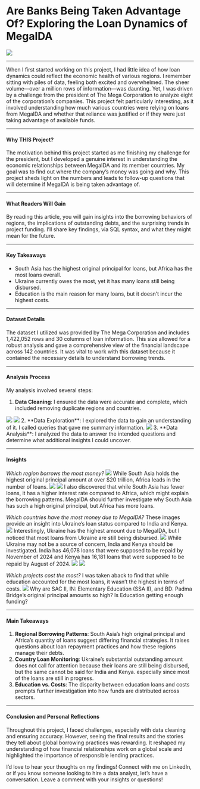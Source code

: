 # Are Banks Being Taken Advantage Of? Exploring the Loan Dynamics of MegaIDA
<img src="images/banking.png?raw=true"/>

---
When I first started working on this project, I had little idea of how loan dynamics could reflect the economic health of various regions. I remember sitting with piles of data, feeling both excited and overwhelmed. The sheer volume—over a million rows of information—was daunting. Yet, I was driven by a challenge from the president of The Mega Corporation to analyze eight of the corporation’s companies. This project felt particularly interesting, as it involved understanding how much various countries were relying on loans from MegaIDA and whether that reliance was justified or if they were just taking advantage of available funds.

---
#### Why THIS Project?
The motivation behind this project started as me finishing my challenge for the president, but I developed a genuine interest in understanding the economic relationships between MegaIDA and its member countries. My goal was to find out where the company’s money was going and why. This project sheds light on the numbers and leads to follow-up questions that will determine if MegaIDA is being taken advantage of.

---
#### What Readers Will Gain

By reading this article, you will gain insights into the borrowing behaviors of regions, the implications of outstanding debts, and the surprising trends in project funding. I’ll share key findings, via SQL syntax, and what they might mean for the future.

---
#### Key Takeaways
- South Asia has the highest original principal for loans, but Africa has the most loans overall.
- Ukraine currently owes the most, yet it has many loans still being disbursed.
- Education is the main reason for many loans, but it doesn’t incur the highest costs.

---
#### Dataset Details
The dataset I utilized was provided by The Mega Corporation and includes 1,422,052 rows and 30 columns of loan information. This size allowed for a robust analysis and gave a comprehensive view of the financial landscape across 142 countries. It was vital to work with this dataset because it contained the necessary details to understand borrowing trends.

---
#### Analysis Process
My analysis involved several steps:
1.	**Data Cleaning**: I ensured the data were accurate and complete, which included removing duplicate regions and countries.
   <img src="images/B1.png?raw=true"/>
   <img src="images/B2.png?raw=true"/>
2.	**Data Exploration**: I explored the data to gain an understanding of it. I called queries that gave me summary information.
   <img src="images/B3.png?raw=true"/>
3.	**Data Analysis**: I analyzed the data to answer the intended questions and determine what additional insights I could uncover.

---
#### Insights
*Which region borrows the most money?*
<img src="images/B4.png?raw=true"/>
While South Asia holds the highest original principal amount at over $20 trillion, Africa leads in the number of loans.
<img src="images/B5.png?raw=true"/>
<img src="images/B6.png?raw=true"/>
I also discovered that while South Asia has fewer loans, it has a higher interest rate compared to Africa, which might explain the borrowing patterns.
MegaIDA should further investigate why South Asia has such a high original principal, but Africa has more loans.

*Which countries have the most money due to MegaIDA?*
These images provide an insight into Ukraine’s loan status compared to India and Kenya.
<img src="images/B7.png?raw=true"/>
Interestingly, Ukraine has the highest amount due to MegaIDA, but I noticed that most loans from Ukraine are still being disbursed.
<img src="images/B8.png?raw=true"/>
While Ukraine may not be a source of concern, India and Kenya should be investigated. India has 46,078 loans that were supposed to be repaid by November of 2024 and Kenya has 16,181 loans that were supposed to be repaid by August of 2024.
<img src="images/B9.png?raw=true"/>
<img src="images/B10.png?raw=true"/>

*Which projects cost the most?*
I was taken aback to find that while education accounted for the most loans, it wasn’t the highest in terms of costs.
<img src="images/B11.png?raw=true"/>
Why are SAC II, IN: Elementary Education (SSA II), and BD: Padma Bridge’s original principal amounts so high? Is Education getting enough funding?

---
#### Main Takeaways
1. **Regional Borrowing Patterns**: South Asia’s high original principal and Africa’s quantity of loans suggest differing financial strategies. It raises questions about loan repayment practices and how these regions manage their debts.
2. **Country Loan Monitoring**: Ukraine’s substantial outstanding amount does not call for attention because their loans are still being disbursed, but the same cannot be said for India and Kenya. especially since most of the loans are still in progress.
3. **Education vs. Costs**: The disparity between education loans and costs prompts further investigation into how funds are distributed across sectors.

---
#### Conclusion and Personal Reflections
Throughout this project, I faced challenges, especially with data cleaning and ensuring accuracy. However, seeing the final results and the stories they tell about global borrowing practices was rewarding. It reshaped my understanding of how financial relationships work on a global scale and highlighted the importance of responsible lending practices.

I’d love to hear your thoughts on my findings! Connect with me on LinkedIn, or if you know someone looking to hire a data analyst, let’s have a conversation. Leave a comment with your insights or questions!
